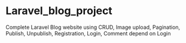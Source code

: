 # Laravel_blog_project
Complete Laravel Blog website using CRUD, Image upload, Pagination, Publish, Unpublish, Registration, Login, Comment depend on Login
